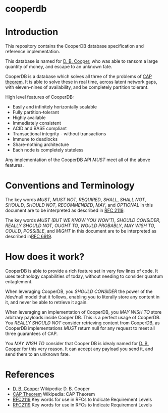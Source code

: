 # cooperdb


# Introduction

This repository contains the CooperDB database specification and reference implementation.

This database is named for [D. B. Cooper](#DBCooper), who was able to ransom a large quantity of money, and escape to an unknown fate.

CooperDB is a database which solves all three of the problems of [CAP theorem](#CAP). It is able to solve these in real time, across latent network gaps, with eleven-nines of availability, and be completely partition tolerant.

High level features of CooperDB:

* Easily and infinitely horizontally scalable
* Fully partition-tolerant
* Highly available
* Immediately consistent
* ACID and BASE compliant
* Transactional integrity - without transactions
* Immune to deadlocks
* Share-nothing architecture
* Each node is completely stateless

Any implementation of the CooperDB API _MUST_ meet all of the above features.

# Conventions and Terminology

The key words _MUST_, _MUST NOT_, _REQUIRED_, _SHALL_, _SHALL NOT_, _SHOULD_, _SHOULD NOT_, _RECOMMENDED_, _MAY_, and _OPTIONAL_ in this document are to be interpreted as described in [RFC 2119](#RFC2119).

The key words _MUST (BUT WE KNOW YOU WON'T)_, _SHOULD CONSIDER_, _REALLY SHOULD NOT_, _OUGHT TO_, _WOULD PROBABLY_, _MAY WISH TO_, _COULD_, _POSSIBLE_, and _MIGHT_ in this document are to be interpreted as described in[RFC 6919](#RFC6919).

# How does it work?

CooperDB is able to provide a rich feature set in very few lines of code. It uses technology capabilities of today, without needing to consider quantum entaglement.

When leveraging CooperDB, you _SHOULD CONSIDER_ the power of the /dev/null model that it follows, enabling you to literally store any content in it, and never be able to retrieve it again.

When leveraging an implementation of CooperDB, you _MAY WISH TO_ store arbitrary payloads inside Cooper DB. This is a perfect usage of CooperDB. You _REALLY SHOULD NOT_ consider retrieving content from CooperDB, as CooperDB implementations _MUST_ return null for any request to meet all three guarantees of CAP.

You _MAY WISH TO_ consider that Cooper DB is idealy named for [D. B. Cooper](#DBCooper) for this very reason. It can accept any payload you send it, and send them to an unknown fate.

# References

* <a id="DBCooper">[D. B. Cooper](https://en.wikipedia.org/wiki/D._B._Cooper) Wikipedia: D. B. Cooper </a>
* <a id="CAP">[CAP Theorem](https://en.wikipedia.org/wiki/CAP_theorem) Wikipedia: CAP Theorem </a>
* <a id="RFC2119">[RFC2119](https://tools.ietf.org/html/rfc2119) Key words for use in RFCs to Indicate Requirement Levels </a>
* <a id="RFC2119">[RFC2119](https://tools.ietf.org/html/rfc2119) Key words for use in RFCs to Indicate Requirement Levels </a>